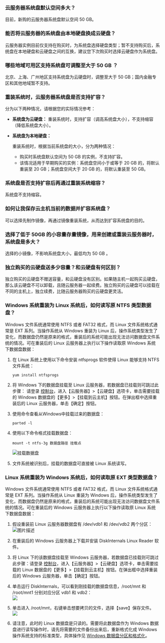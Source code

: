 ### 云服务器系统盘默认空间多大？

目前，新购的云服务器系统盘默认空间 50 GB。

### 能否将云服务器的系统盘由本地硬盘换成云硬盘？

云服务器实例目前仅支持在购买时，为系统盘选择硬盘类型；暂不支持购买后，系统盘在本地硬盘和云硬盘之间的互换，建议您下次购买时选择云硬盘作为系统盘。

### 哪些地域可用区支持系统盘可调整至大于 50 GB ？

北京、上海、广州地区支持系统盘为云硬盘时，调整至大于 50 GB；国内金融专区和其他地域暂不支持。 

### 重装系统时，云服务器系统盘是否支持扩容？

分为以下两种情况，请根据您的实际情况参考：

- **系统盘为云硬盘：**
  重装系统时，支持扩容（调高系统盘大小），不支持缩容（降低系统盘大小）。

- **系统盘为本地硬盘：**

  重装系统时，根据当前系统盘的大小，分为两种情况：

  - 购买时系统盘默认空间为 50 GB 的实例，不支持扩容。
  - 该情况适用于早期购买的实例：系统盘空间小于或等于 20 GB 的，将默认重装至 20 GB；系统盘空间大于 20 GB 的，将默认重装至 50 GB。


### 系统盘是否支持扩容后再通过重装系统缩容？

系统盘不支持缩容。

### 如何让我保存云主机当前的数据并扩容系统盘？

可以选择先制作镜像，再通过镜像重装系统，从而达到扩容系统盘的目的。

### 选择了低于 50GB 的小容量存量镜像，用来创建或重装云服务器时，系统盘是多大？

选择的小镜像，不影响系统盘大小，最低均为 50 GB 。

### 独立购买的云硬盘送多少容量？和云硬盘有何区别？

独立购买的云硬盘不赠送容量，和云硬盘没有区别。如果随主机一起购买云硬盘，那么该云硬盘不可以卸载，且随云服务器一起续费。独立购买的云硬盘可以挂载在不同的主机上，独立续费，比随云服务器购买的云硬盘更灵活。


### Windows 系统重装为 Linux 系统后，如何读写原 NTFS 类型数据盘？

Windows 文件系统通常使用 NTFS 或者 FAT32 格式，而 Linux 文件系统格式通常是 EXT 系列。当操作系统从 Windows 重装为 Linux 后，操作系统类型发生了变化，而数据盘仍然是原来的格式，重装后的系统可能出现无法访问数据盘文件系统的情况。可在重装后的 Linux 云服务器上执行以下操作读取原 Windows 系统下数据盘数据：

1. 在 Linux 系统上使用以下命令安装 ntfsprogs 软件使得 Linux 能够支持 NTFS 文件系统：
   ```
   yum install ntfsprogs
   ```

2. 将 Windows 下的数据盘挂载至 Linux 云服务器，若数据盘已挂载则可跳过此步骤：
请登录 [控制台](http://console.tce.futunn.com/cvm)，进入【云服务器】>【云硬盘】选项卡，单击需要挂载的 Windows 数据盘的【更多】>【挂载到云主机】按钮。在弹出框中选择重装后的 Linux 云服务器，单击【确定】按钮。

3. 使用命令查看从Windows中挂载过来的数据盘：
   ```
   parted -l
   ```

4. 使用以下命令格式挂载数据盘：
   ```
   mount -t ntfs-3g 数据盘路径 挂载点
   ```  
   ![挂载数据盘](http://mc.qcloudimg.com/static/img/7f093da789d6d6e08b9e24365ea31208/image.png)

5. 文件系统被识别后，挂载的数据盘可直接被 Linux 系统读写。

### Linux 系统重装为 Windows 系统后，如何读取原 EXT 类型数据盘？

Windows 文件系统通常使用 NTFS 或者 FAT32 格式，而 Linux 文件系统格式通常是 EXT 系列。当操作系统从 Linux 重装为 Windows 后，操作系统类型发生了变化，而数据盘仍然是原来的格式，重装后的系统可能出现无法访问数据盘文件系统的情况。可在重装后的 Windows 云服务器上执行以下操作读取原 Linux 系统下数据盘数据：

1. 假设重装前 Linux 云服务器数据盘有 /dev/vdb1 和 /dev/vdb2 两个分区：  ![图片描述](http://mc.qcloudimg.com/static/img/f66b9494e966a0e85b4091be5af315e2/image.png)

2. 在重装后的 Windows 云服务器上下载并安装 DiskInternals Linux Reader 软件。

3. 将 Linux 下的该数据盘挂载至 Windows 云服务器，若数据盘已挂载则可跳过此步骤：请登录 [控制台](http://console.tcecqpoc.fsphere.cn/cvm)，进入【云服务器】>【云硬盘】选项卡，单击需要挂载的 Linux 数据盘的【更多】>【挂载到云主机】按钮。在弹出框中选择重装后的 Windows 云服务器，单击【确定】按钮。

4. 单击运行 DiskInternals，可以看到刚挂载的数据盘信息，/root/mnt 和 /root/mnt1 分别对应分区 vdb1 和 vdb2：  
![](http://mc.qcloudimg.com/static/img/b35757625119c8226a022042cf0fac3f/image.png)

5. 单击进入 /root/mnt，右键单击想要拷贝的文件，选择【save】保存文件。  ![](http://mc.qcloudimg.com/static/img/05b1cecf7206fec9052973f4ae7955a6/image.png)

6. 请注意，此时的 Linux 数据盘是只读的。需要将此数据盘作为 Windows 数据盘进行读写操作时，请先将需要的文件备份出来后，重新格式化成 Windows 操作系统支持的标准类型，具体操作见 [Windows 数据盘分区和格式化](/document/product/213/2158)。

